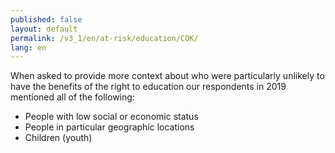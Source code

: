 ```yaml
---
published: false
layout: default
permalink: /v3_1/en/at-risk/education/COK/
lang: en
---
```

When asked to provide more context about who were particularly unlikely to have the benefits of the right to education our respondents in 2019 mentioned all of the following: 
-	People with low social or economic status
-	People in particular geographic locations
-	Children (youth)
